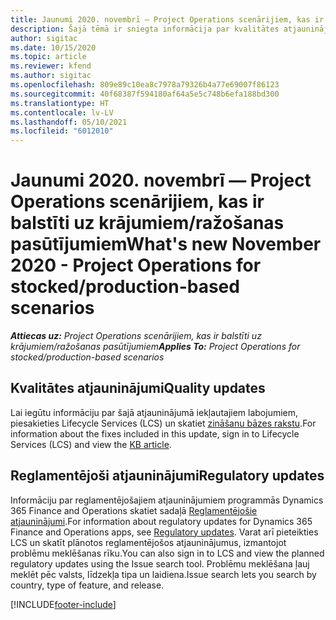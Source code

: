 ```yaml
---
title: Jaunumi 2020. novembrī — Project Operations scenārijiem, kas ir balstīti uz krājumiem/ražošanas pasūtījumiem
description: Šajā tēmā ir sniegta informācija par kvalitātes atjauninājumiem, kas pieejami 2020. gada novembra laidienā Project Operations krājumu un ražošanas scenārijiem.
author: sigitac
ms.date: 10/15/2020
ms.topic: article
ms.reviewer: kfend
ms.author: sigitac
ms.openlocfilehash: 809e89c10ea8c7978a79326b4a77e69007f86123
ms.sourcegitcommit: 40f68387f594180af64a5e5c748b6efa188bd300
ms.translationtype: HT
ms.contentlocale: lv-LV
ms.lasthandoff: 05/10/2021
ms.locfileid: "6012010"
---
```

# <a name="whats-new-november-2020---project-operations-for-stockedproduction-based-scenarios"></a><span data-ttu-id="47994-103">Jaunumi 2020. novembrī — Project Operations scenārijiem, kas ir balstīti uz krājumiem/ražošanas pasūtījumiem</span><span class="sxs-lookup"><span data-stu-id="47994-103">What's new November 2020 - Project Operations for stocked/production-based scenarios</span></span>

<span data-ttu-id="47994-104">_**Attiecas uz:** Project Operations scenārijiem, kas ir balstīti uz krājumiem/ražošanas pasūtījumiem_</span><span class="sxs-lookup"><span data-stu-id="47994-104">_**Applies To:** Project Operations for stocked/production-based scenarios_</span></span>

## <a name="quality-updates"></a><span data-ttu-id="47994-105">Kvalitātes atjauninājumi</span><span class="sxs-lookup"><span data-stu-id="47994-105">Quality updates</span></span>

<span data-ttu-id="47994-106">Lai iegūtu informāciju par šajā atjauninājumā iekļautajiem labojumiem, piesakieties Lifecycle Services (LCS) un skatiet [zināšanu bāzes rakstu](https://fix.lcs.dynamics.com/Issue/Details?bugId=488609&amp;dbType=3&amp;qc=8251e8e1d5e2386de850599926c1adc3fec8e2ba25308036d22cdfe0a1c28fc7).</span><span class="sxs-lookup"><span data-stu-id="47994-106">For information about the fixes included in this update, sign in to Lifecycle Services (LCS) and view the [KB article](https://fix.lcs.dynamics.com/Issue/Details?bugId=488609&amp;dbType=3&amp;qc=8251e8e1d5e2386de850599926c1adc3fec8e2ba25308036d22cdfe0a1c28fc7).</span></span>

## <a name="regulatory-updates"></a><span data-ttu-id="47994-107">Reglamentējoši atjauninājumi</span><span class="sxs-lookup"><span data-stu-id="47994-107">Regulatory updates</span></span>

<span data-ttu-id="47994-108">Informāciju par reglamentējošajiem atjauninājumiem programmās Dynamics 365 Finance and Operations skatiet sadaļā [Reglamentējošie atjauninājumi](/dynamics365/finance/localizations/regulatory-updates).</span><span class="sxs-lookup"><span data-stu-id="47994-108">For information about regulatory updates for Dynamics 365 Finance and Operations apps, see [Regulatory updates](/dynamics365/finance/localizations/regulatory-updates).</span></span> <span data-ttu-id="47994-109">Varat arī pieteikties LCS un skatīt plānotos reglamentējošos atjauninājumus, izmantojot problēmu meklēšanas rīku.</span><span class="sxs-lookup"><span data-stu-id="47994-109">You can also sign in to LCS and view the planned regulatory updates using the Issue search tool.</span></span> <span data-ttu-id="47994-110">Problēmu meklēšana ļauj meklēt pēc valsts, līdzekļa tipa un laidiena.</span><span class="sxs-lookup"><span data-stu-id="47994-110">Issue search lets you search by country, type of feature, and release.</span></span>


[!INCLUDE[footer-include](../../includes/footer-banner.md)]